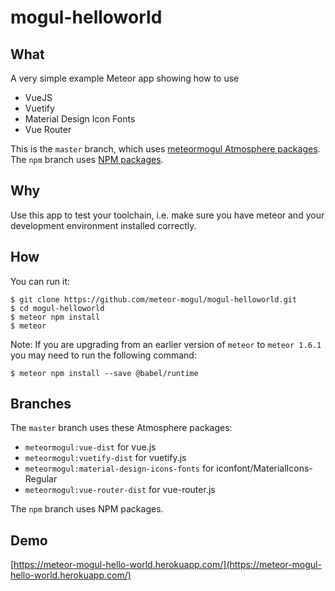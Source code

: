 # mogul-helloworld

## What

A very simple example Meteor app showing how to use

- VueJS
- Vuetify
- Material Design Icon Fonts
- Vue Router

This is the `master` branch, which uses [meteormogul Atmosphere packages](https://atmospherejs.com/meteormogul/).  The `npm` branch uses [NPM packages](https://www.npmjs.com/).

## Why

Use this app to test your toolchain, i.e. make sure you have meteor and your development environment installed correctly.

## How

You can run it:

```
$ git clone https://github.com/meteor-mogul/mogul-helloworld.git
$ cd mogul-helloworld
$ meteor npm install
$ meteor
```

Note: If you are upgrading from an earlier version of `meteor` to `meteor 1.6.1` you may need to run the following command:

```
$ meteor npm install --save @babel/runtime
```

## Branches

The `master` branch uses these Atmosphere packages:

- `meteormogul:vue-dist` for vue.js
- `meteormogul:vuetify-dist` for vuetify.js
- `meteormogul:material-design-icons-fonts` for iconfont/MaterialIcons-Regular
- `meteormogul:vue-router-dist` for vue-router.js

The `npm` branch uses NPM packages.

## Demo

[https://meteor-mogul-hello-world.herokuapp.com/](https://meteor-mogul-hello-world.herokuapp.com/)
